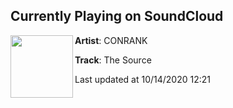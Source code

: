 ## Currently Playing on SoundCloud

[<img align="left" width="100" src="https://i1.sndcdn.com/artworks-jehr4VRpBfKxMDV9-ltKWJQ-t50x50.jpg">](https://soundcloud.com/conrank/the-source)

**Artist**: CONRANK 

**Track**: The Source

Last updated at 10/14/2020 12:21

